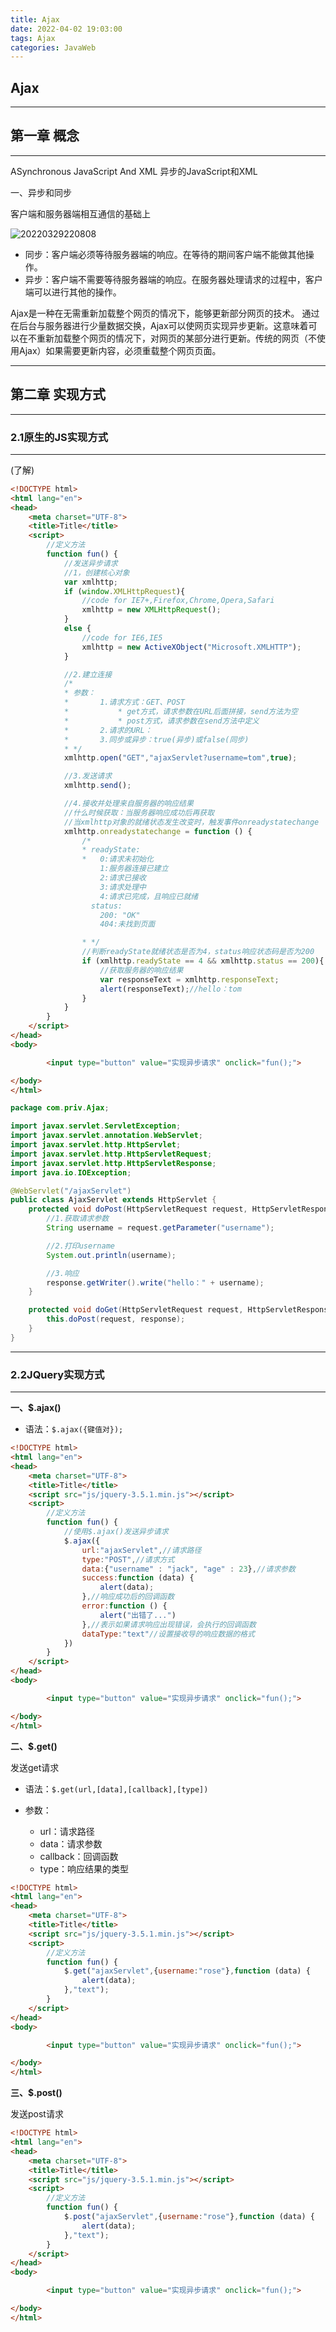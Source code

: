 ```yaml
---
title: Ajax
date: 2022-04-02 19:03:00
tags: Ajax
categories: JavaWeb
---
```


## Ajax

---

## 第一章   概念

----

ASynchronous JavaScript And XML   异步的JavaScript和XML

一、异步和同步

客户端和服务器端相互通信的基础上

![20220329220808](https://tonkyshan.cn/img/20220329220808.png)

* 同步：客户端必须等待服务器端的响应。在等待的期间客户端不能做其他操作。
* 异步：客户端不需要等待服务器端的响应。在服务器处理请求的过程中，客户端可以进行其他的操作。

Ajax是一种在无需重新加载整个网页的情况下，能够更新部分网页的技术。
通过在后台与服务器进行少量数据交换，Ajax可以使网页实现异步更新。这意味着可以在不重新加载整个网页的情况下，对网页的某部分进行更新。传统的网页（不使用Ajax）如果需要更新内容，必须重载整个网页页面。

-----

## 第二章   实现方式

------

### 2.1原生的JS实现方式

-------

(了解)

```html
<!DOCTYPE html>
<html lang="en">
<head>
    <meta charset="UTF-8">
    <title>Title</title>
    <script>
        //定义方法
        function fun() {
            //发送异步请求
            //1，创建核心对象
            var xmlhttp;
            if (window.XMLHttpRequest){
                //code for IE7+,Firefox,Chrome,Opera,Safari
                xmlhttp = new XMLHttpRequest();
            }
            else {
                //code for IE6,IE5
                xmlhttp = new ActiveXObject("Microsoft.XMLHTTP");
            }

            //2.建立连接
            /*
            * 参数：
            *       1.请求方式：GET、POST
            *           * get方式，请求参数在URL后面拼接，send方法为空
            *           * post方式，请求参数在send方法中定义
            *       2.请求的URL：
            *       3.同步或异步：true(异步)或false(同步)
            * */
            xmlhttp.open("GET","ajaxServlet?username=tom",true);

            //3.发送请求
            xmlhttp.send();

            //4.接收并处理来自服务器的响应结果
            //什么时候获取：当服务器响应成功后再获取
            //当xmlhttp对象的就绪状态发生改变时，触发事件onreadystatechange
            xmlhttp.onreadystatechange = function () {
                /*
                * readyState:
                *   0:请求未初始化
                    1:服务器连接已建立
                    2:请求已接收
                    3:请求处理中
                    4:请求已完成，且响应已就绪
                  status:
                    200: "OK"
                    404:未找到页面

                * */
                //判断readyState就绪状态是否为4，status响应状态码是否为200
                if (xmlhttp.readyState == 4 && xmlhttp.status == 200){
                    //获取服务器的响应结果
                    var responseText = xmlhttp.responseText;
                    alert(responseText);//hello：tom
                }
            }
        }
    </script>
</head>
<body>

        <input type="button" value="实现异步请求" onclick="fun();">

</body>
</html>
```

```java
package com.priv.Ajax;

import javax.servlet.ServletException;
import javax.servlet.annotation.WebServlet;
import javax.servlet.http.HttpServlet;
import javax.servlet.http.HttpServletRequest;
import javax.servlet.http.HttpServletResponse;
import java.io.IOException;

@WebServlet("/ajaxServlet")
public class AjaxServlet extends HttpServlet {
    protected void doPost(HttpServletRequest request, HttpServletResponse response) throws ServletException, IOException {
        //1.获取请求参数
        String username = request.getParameter("username");

        //2.打印username
        System.out.println(username);

        //3.响应
        response.getWriter().write("hello：" + username);
    }

    protected void doGet(HttpServletRequest request, HttpServletResponse response) throws ServletException, IOException {
        this.doPost(request, response);
    }
}
```

---------

### 2.2JQuery实现方式

---------

**一、$.ajax()**

* 语法：`$.ajax({键值对});`

```html
<!DOCTYPE html>
<html lang="en">
<head>
    <meta charset="UTF-8">
    <title>Title</title>
    <script src="js/jquery-3.5.1.min.js"></script>
    <script>
        //定义方法
        function fun() {
            //使用$.ajax()发送异步请求
            $.ajax({
                url:"ajaxServlet",//请求路径
                type:"POST",//请求方式
                data:{"username" : "jack", "age" : 23},//请求参数
                success:function (data) {
                    alert(data);
                },//响应成功后的回调函数
                error:function () {
                    alert("出错了...")
                },//表示如果请求响应出现错误，会执行的回调函数
                dataType:"text"//设置接收导的响应数据的格式
            })
        }
    </script>
</head>
<body>

        <input type="button" value="实现异步请求" onclick="fun();">

</body>
</html>
```

**二、$.get()**

发送get请求

* 语法：`$.get(url,[data],[callback],[type])`

* 参数：
  * url：请求路径
  * data：请求参数
  * callback：回调函数
  * type：响应结果的类型

```html
<!DOCTYPE html>
<html lang="en">
<head>
    <meta charset="UTF-8">
    <title>Title</title>
    <script src="js/jquery-3.5.1.min.js"></script>
    <script>
        //定义方法
        function fun() {
            $.get("ajaxServlet",{username:"rose"},function (data) {
                alert(data);
            },"text");
        }
    </script>
</head>
<body>

        <input type="button" value="实现异步请求" onclick="fun();">

</body>
</html>
```

**三、$.post()**

发送post请求

```html
<!DOCTYPE html>
<html lang="en">
<head>
    <meta charset="UTF-8">
    <title>Title</title>
    <script src="js/jquery-3.5.1.min.js"></script>
    <script>
        //定义方法
        function fun() {
            $.post("ajaxServlet",{username:"rose"},function (data) {
                alert(data);
            },"text");
        }
    </script>
</head>
<body>

        <input type="button" value="实现异步请求" onclick="fun();">

</body>
</html>
```

